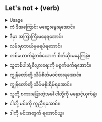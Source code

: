 ## Let's not + (verb)

<details>
<summary>Usage</summary>
The word 'let's' is formed from the words 'let us.' Here you are requesting that something not take place at this moment or that what is happening needs to be contained or lessened.
'စို့' ဟူသော စကားလုံးသည် 'စို့' ဟူသော စကားလုံးမှ ဆင်းသက်လာသည်။ ဤတွင် သင်သည် ဤအခိုက်အတန့် တစ်စုံတစ်ရာ မဖြစ်မြောက်စေရန် သို့မဟုတ် ဖြစ်ပျက်နေသည့်အရာများကို ထိန်းထားရန် သို့မဟုတ် လျှော့ချရန် လိုအပ်ကြောင်း တောင်းဆိုနေပါသည်။
</details>

<details>
<summary>ကဲ ဒီအကြောင်း မဆွေးနွေးရအောင်။</summary>
"Let's not discuss this now."

</details>
<details>
<summary>ဒီမှာ အကြာကြီးမနေရအောင်။</summary>

"Let's not stay here too long."
</details>
<details>
<summary>လမ်းမှာဘယ်မှမရပ်ရအောင်။</summary>

"Let's not stop anywhere on the way."
</details>
<details>
<summary>တစ်ယောက်နဲ့တစ်ယောက် စိတ်ဆိုးမနေကြနဲ့။</summary>

"Let's not remain mad at each other."
</details>
<details>
<summary>သူတစ်ပါးရဲ့စီးပွားရေးကို မစွက်ဖက်ရအောင်။</summary>

"Let's not meddle in other people's business."
</details>
<details>
<summary>ကျွန်​​တော်​တို့ သိပ်​စိတ်​မ၀င်​စားရ​အောင်​။</summary>

"Let us not get too excited."
</details>
<details>
<summary>ကျွန်​​တော်​တို့ သိပ်​မစိုးရိမ်​ရ​အောင်​။</summary>

"Let us not worry too much."
</details>
<details>
<summary>သူတို့ စကားပြောတဲ့အခါ ငါတို့ကို မနှောင့်ယှက်နဲ့။</summary>

"Let us not interrupt them when they are talking."
</details>
<details>
<summary>ငါတို့ မင်းကို ကူညီရအောင်။</summary>

"Let us help you."
</details>
<details>
<summary>ဒါကို မင်းအတွက် ရအောင်ယူ။</summary>

"Let us get that for you."
</details>
